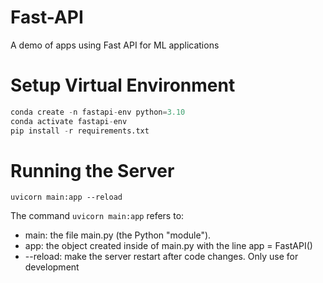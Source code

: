 # Fast-API
A demo of apps using Fast API for ML applications

# Setup Virtual Environment 
```python
conda create -n fastapi-env python=3.10
conda activate fastapi-env
pip install -r requirements.txt
```

# Running the Server
`uvicorn main:app --reload`

The command `uvicorn main:app` refers to:
- main: the file main.py (the Python "module").
- app: the object created inside of main.py with the line app = FastAPI()
- --reload: make the server restart after code changes. Only use for development

